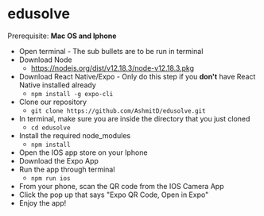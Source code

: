 # edusolve

Prerequisite: **Mac OS and Iphone**

* Open terminal - The sub bullets are to be run in terminal
* Download Node
  * https://nodejs.org/dist/v12.18.3/node-v12.18.3.pkg
* Download React Native/Expo - Only do this step if you **don't** have React Native installed already
  * ``npm install -g expo-cli``
* Clone our repository
  * `` git clone https://github.com/AshmitD/edusolve.git ``
* In terminal, make sure you are inside the directory that you just cloned
  * `` cd edusolve ``
* Install the required node_modules
  * `` npm install ``
* Open the IOS app store on your Iphone
* Download the Expo App
* Run the app through terminal
  * `` npm run ios ``
* From your phone, scan the QR code from the IOS Camera App
* Click the pop up that says "Expo QR Code, Open in Expo"
* Enjoy the app!
